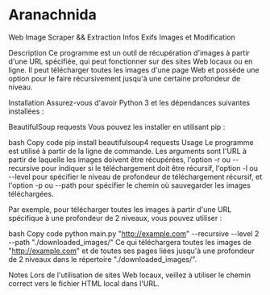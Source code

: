 # Aranachnida




Web Image Scraper && Extraction Infos Exifs Images et Modification 

Description
Ce programme est un outil de récupération d'images à partir d'une URL spécifiée, qui peut fonctionner sur des sites Web locaux ou en ligne. Il peut télécharger toutes les images d'une page Web et possède une option pour le faire récursivement jusqu'à une certaine profondeur de niveau.

Installation
Assurez-vous d'avoir Python 3 et les dépendances suivantes installées :

BeautifulSoup
requests
Vous pouvez les installer en utilisant pip :

bash
Copy code
pip install beautifulsoup4 requests
Usage
Le programme est utilisé à partir de la ligne de commande. Les arguments sont l'URL à partir de laquelle les images doivent être récupérées, l'option -r ou --recursive pour indiquer si le téléchargement doit être récursif, l'option -l ou --level pour spécifier le niveau de profondeur de téléchargement récursif, et l'option -p ou --path pour spécifier le chemin où sauvegarder les images téléchargées.

Par exemple, pour télécharger toutes les images à partir d'une URL spécifique à une profondeur de 2 niveaux, vous pouvez utiliser :

bash
Copy code
python main.py "http://example.com" --recursive --level 2 --path "./downloaded_images/"
Ce qui téléchargera toutes les images de "http://example.com" et de toutes ses pages liées jusqu'à une profondeur de 2 niveaux dans le répertoire "./downloaded_images/".

Notes
Lors de l'utilisation de sites Web locaux, veillez à utiliser le chemin correct vers le fichier HTML local dans l'URL.
